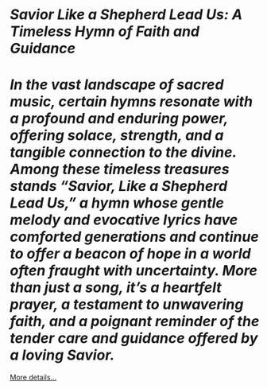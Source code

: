 # *Savior Like a Shepherd Lead Us: A Timeless Hymn of Faith and Guidance*

# *In the vast landscape of sacred music, certain hymns resonate with a profound and enduring power, offering solace, strength, and a tangible connection to the divine. Among these timeless treasures stands “Savior, Like a Shepherd Lead Us,” a hymn whose gentle melody and evocative lyrics have comforted generations and continue to offer a beacon of hope in a world often fraught with uncertainty. More than just a song, it’s a heartfelt prayer, a testament to unwavering faith, and a poignant reminder of the tender care and guidance offered by a loving Savior.*

[More details…](https://spiritualkhazaana.com/savior-like-a-shepherd-lead-us-faith-hope/)
